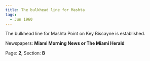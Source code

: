```yaml
---  
title: The bulkhead line for Mashta  
tags:  
  - Jun 1960  
---  
```

  
The bulkhead line for Mashta Point on Key Biscayne is established.  
  
Newspapers: **Miami Morning News or The Miami Herald**  
  
Page: **2**, Section: **B** 
